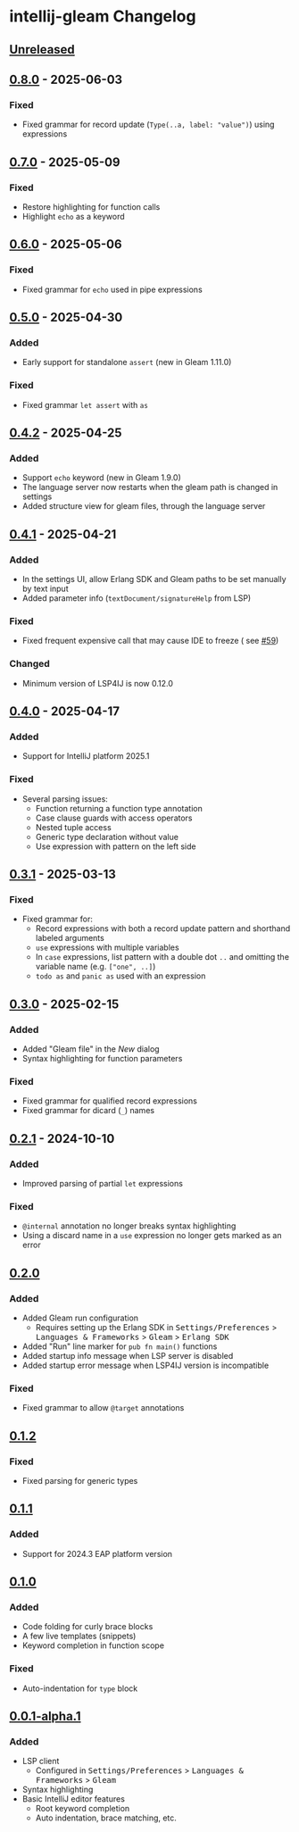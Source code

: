 <!-- Keep a Changelog guide -> https://keepachangelog.com -->

# intellij-gleam Changelog

## [Unreleased]

## [0.8.0] - 2025-06-03

### Fixed

- Fixed grammar for record update (`Type(..a, label: "value")`) using expressions

## [0.7.0] - 2025-05-09

### Fixed

- Restore highlighting for function calls
- Highlight `echo` as a keyword

## [0.6.0] - 2025-05-06

### Fixed

- Fixed grammar for `echo` used in pipe expressions

## [0.5.0] - 2025-04-30

### Added

- Early support for standalone `assert` (new in Gleam 1.11.0)

### Fixed

- Fixed grammar `let assert` with `as`

## [0.4.2] - 2025-04-25

### Added

- Support `echo` keyword (new in Gleam 1.9.0)
- The language server now restarts when the gleam path is changed in settings
- Added structure view for gleam files, through the language server

## [0.4.1] - 2025-04-21

### Added

- In the settings UI, allow Erlang SDK and Gleam paths to be set manually by text input
- Added parameter info (`textDocument/signatureHelp` from LSP)

### Fixed

- Fixed frequent expensive call that may cause IDE to freeze (
  see [#59](https://github.com/themartdev/intellij-gleam/issues/59))

### Changed

- Minimum version of LSP4IJ is now 0.12.0

## [0.4.0] - 2025-04-17

### Added

- Support for IntelliJ platform 2025.1

### Fixed

- Several parsing issues:
    - Function returning a function type annotation
    - Case clause guards with access operators
    - Nested tuple access
    - Generic type declaration without value
    - Use expression with pattern on the left side

## [0.3.1] - 2025-03-13

### Fixed

- Fixed grammar for:
    - Record expressions with both a record update pattern and shorthand labeled arguments
    - `use` expressions with multiple variables
    - In `case` expressions, list pattern with a double dot `..` and omitting the variable name (e.g. `["one", ..]`)
    - `todo as` and `panic as` used with an expression

## [0.3.0] - 2025-02-15

### Added

- Added "Gleam file" in the _New_ dialog
- Syntax highlighting for function parameters

### Fixed

- Fixed grammar for qualified record expressions
- Fixed grammar for dicard (`_`) names

## [0.2.1] - 2024-10-10

### Added

- Improved parsing of partial `let` expressions

### Fixed

- `@internal` annotation no longer breaks syntax highlighting
- Using a discard name in a `use` expression no longer gets marked as an error

## [0.2.0]

### Added

- Added Gleam run configuration
    - Requires setting up the Erlang SDK in <kbd>Settings/Preferences</kbd> > <kbd>Languages & Frameworks</kbd> > <kbd>
      Gleam</kbd> > <kbd>Erlang SDK</kbd>
- Added "Run" line marker for `pub fn main()` functions
- Added startup info message when LSP server is disabled
- Added startup error message when LSP4IJ version is incompatible

### Fixed

- Fixed grammar to allow `@target` annotations

## [0.1.2]

### Fixed

- Fixed parsing for generic types

## [0.1.1]

### Added

- Support for 2024.3 EAP platform version

## [0.1.0]

### Added

- Code folding for curly brace blocks
- A few live templates (snippets)
- Keyword completion in function scope

### Fixed

- Auto-indentation for `type` block

## [0.0.1-alpha.1]

### Added

- LSP client
    - Configured in <kbd>Settings/Preferences</kbd> > <kbd>Languages & Frameworks</kbd> > <kbd>Gleam</kbd>
- Syntax highlighting
- Basic IntelliJ editor features
    - Root keyword completion
    - Auto indentation, brace matching, etc.

[Unreleased]: https://github.com/themartdev/intellij-gleam/compare/v0.8.0...HEAD
[0.8.0]: https://github.com/themartdev/intellij-gleam/compare/v0.7.0...v0.8.0
[0.7.0]: https://github.com/themartdev/intellij-gleam/compare/v0.6.0...v0.7.0
[0.6.0]: https://github.com/themartdev/intellij-gleam/compare/v0.5.0...v0.6.0
[0.5.0]: https://github.com/themartdev/intellij-gleam/compare/v0.4.2...v0.5.0
[0.4.2]: https://github.com/themartdev/intellij-gleam/compare/v0.4.1...v0.4.2
[0.4.1]: https://github.com/themartdev/intellij-gleam/compare/v0.4.0...v0.4.1
[0.4.0]: https://github.com/themartdev/intellij-gleam/compare/v0.3.1...v0.4.0
[0.3.1]: https://github.com/themartdev/intellij-gleam/compare/v0.3.0...v0.3.1
[0.3.0]: https://github.com/themartdev/intellij-gleam/compare/v0.2.1...v0.3.0
[0.2.1]: https://github.com/themartdev/intellij-gleam/compare/v0.2.0...v0.2.1
[0.2.0]: https://github.com/themartdev/intellij-gleam/compare/v0.1.2...v0.2.0
[0.1.2]: https://github.com/themartdev/intellij-gleam/compare/v0.1.1...v0.1.2
[0.1.1]: https://github.com/themartdev/intellij-gleam/compare/v0.1.0...v0.1.1
[0.1.0]: https://github.com/themartdev/intellij-gleam/compare/v0.0.1-alpha.1...v0.1.0
[0.0.1-alpha.2]: https://github.com/themartdev/intellij-gleam/compare/v0.0.1-alpha.1...v0.0.1-alpha.2
[0.0.1-alpha.1]: https://github.com/themartdev/intellij-gleam/commits/v0.0.1-alpha.1
